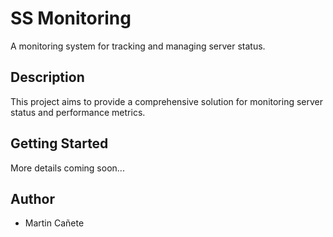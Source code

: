 # SS Monitoring

A monitoring system for tracking and managing server status.

## Description

This project aims to provide a comprehensive solution for monitoring server status and performance metrics.

## Getting Started

More details coming soon...

## Author

* Martin Cañete 
